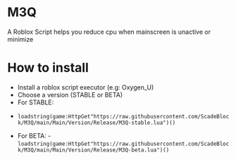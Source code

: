 # M3Q
A Roblox Script helps you reduce cpu when mainscreen is unactive or minimize
# How to install
+ Install a roblox script executor (e.g: Oxygen_U)
+ Choose a version (STABLE or BETA)
+ For STABLE: 
- `loadstring(game:HttpGet"https://raw.githubusercontent.com/ScadeBlock/M3Q/main/Main/Version/Release/M3Q-stable.lua")()` 
+ For BETA:
-`loadstring(game:HttpGet"https://raw.githubusercontent.com/ScadeBlock/M3Q/main/Main/Version/Release/M3Q-beta.lua")()`
